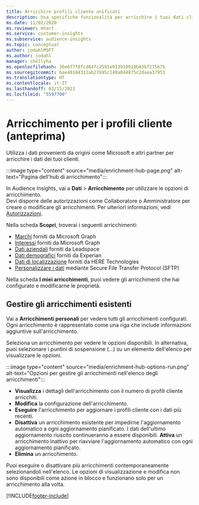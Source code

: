 ```yaml
---
title: Arricchire profili cliente unificati
description: Usa specifiche funzionalità per arricchire i tuoi dati cliente.
ms.date: 11/02/2020
ms.reviewer: mhart
ms.service: customer-insights
ms.subservice: audience-insights
ms.topic: conceptual
author: jodahlMSFT
ms.author: jodahl
manager: shellyha
ms.openlocfilehash: 36e6f7f8fcd64fc2591e913910918b83bf27567b
ms.sourcegitcommit: bae40184312ab27b95c140a044875c2daea37951
ms.translationtype: HT
ms.contentlocale: it-IT
ms.lasthandoff: 03/15/2021
ms.locfileid: "5597700"
---
```

# <a name="enrichment-for-customer-profiles-preview"></a>Arricchimento per i profili cliente (anteprima)

Utilizza i dati provenienti da origini come Microsoft e altri partner per arricchire i dati dei tuoi clienti.

:::image type="content" source="media/enrichment-hub-page.png" alt-text="Pagina dell'hub di arricchimento":::

In Audience Insights, vai a **Dati** > **Arricchimento** per utilizzare le opzioni di arricchimento.    
Devi disporre delle autorizzazioni come Collaboratore o Amministratore per creare o modificare gli arricchimenti. Per ulteriori informazioni, vedi [Autorizzazioni](permissions.md).

Nella scheda **Scopri**, troverai i seguenti arricchimenti:

- [Marchi](enrichment-microsoft-graph.md) forniti da Microsoft Graph
- [Interessi](enrichment-microsoft-graph.md) forniti da Microsoft Graph
- [Dati aziendali](enrichment-leadspace.md) forniti da Leadspace
- [Dati demografici](enrichment-experian.md) forniti da Experian
- [Dati di localizzazione](enrichment-here.md) forniti da HERE Technologies
- [Personalizzare i dati](enrichment-SFTP-custom-import.md) mediante Secure File Transfer Protocol (SFTP)

Nella scheda **I miei arricchimenti**, puoi vedere gli arricchimenti che hai configurato e modificarne le proprietà.

## <a name="manage-existing-enrichments"></a>Gestire gli arricchimenti esistenti

Vai a **Arricchimenti personali** per vedere tutti gli arricchimenti configurati. Ogni arricchimento è rappresentato come una riga che include informazioni aggiuntive sull'arricchimento.

Seleziona un arricchimento per vedere le opzioni disponibili. In alternativa, puoi selezionare i puntini di sospensione (...) su un elemento dell'elenco per visualizzare le opzioni.

:::image type="content" source="media/enrichment-hub-options-run.png" alt-text="Opzioni per gestire gli arricchimenti nell'elenco degli arricchimenti":::

- **Visualizza** i dettagli dell'arricchimento con il numero di profili cliente arricchiti.
- **Modifica** la configurazione dell'arricchimento.
- **Eseguire** l'arricchimento per aggiornare i profili cliente con i dati più recenti.
- **Disattiva** un arricchimento esistente per impedirne l'aggiornamento automatico a ogni aggiornamento pianificato. I dati dell'ultimo aggiornamento riuscito continueranno a essere disponibili. **Attiva** un arricchimento inattivo per riavviare l'aggiornamento automatico con ogni aggiornamento pianificato.
- **Elimina** un arricchimento.

Puoi eseguire o disattivare più arricchimenti contemporaneamente selezionandoli nell'elenco. Le opzioni di visualizzazione e modifica non sono disponibili come azione in blocco e funzionano solo per un arricchimento alla volta.


[!INCLUDE[footer-include](../includes/footer-banner.md)]